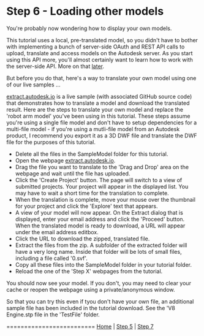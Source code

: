 # Step 6 - Loading other models

You're probably now wondering how to display your own models. 

This tutorial uses a local, pre-translated model, so you didn't have to bother with implementing a bunch of server-side OAuth and REST API calls to upload, translate and access models on the Autodesk server. As you start using this API more, you'll almost certainly want to learn how to work with the server-side API. More on that [later](#End).

But before you do that, here's a way to translate your own model using one of our live samples ...

[extract.autodesk.io](http://extract.autodesk.io) is a live sample (with associated GitHub source code) that demonstrates how to translate a model and download the translated result. Here are the steps to translate your own model and replace the 'robot arm model' you've been using in this tutorial. These steps assume you're using a single file model and don't have to setup dependencies for a multi-file model - if you're using a mutli-file model from an Autodesk product, I recommend you export it as a 3D DWF file and translate the DWF file for the purposes of this tutorial.

* Delete all the files in the SampleModel folder for this tutorial.
* Open the webpage [extract.autodesk.io](http://extract.autodesk.io).
* Drag the file you want to translate to the 'Drag and Drop' area on the webpage and wait until the file has uploaded.
* Click the 'Create Project' button. The page will switch to a view of submitted projects. Your project will appear in the displayed list. You may have to wait a short time for the translation to complete.
* When the translation is complete, move your mouse over the thumbnail for your project and click the 'Explore' text that appears.
* A view of your model will now appear. On the Extract dialog that is displayed, enter your email address and click the 'Proceed' button. When the translated model is ready to download, a URL will appear under the email address editbox.
* Click the URL to download the zipped, translated file.
* Extract the files from the zip. A subfolder of the extracted folder will have a very long name. Inside that folder will be lots of small files, including a file called '0.svf'.
* Copy all these files into the SampleModel folder in your tutorial folder. 
* Reload the one of the 'Step X' webpages from the tutorial.

You should now see your model. If you don't, you may need to clear your cache or reopen the webpage using a private/anonymous window.

So that you can try this even if tyou don't have your own file, an additional sample file has been included in the tutorial download. See the 'V8 Engine.stp file in the 'TestFile' folder.


=========================
[Home](README.md) | [Step 5](step-5.md) | [Step 7](step-7.md)
